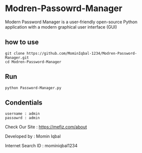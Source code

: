 # Modren-Passowrd-Manager

Modern Password Manager is a user-friendly open-source Python application with a modern graphical user interface (GUI) 

## how to use 
```
git clone https://github.com/MominIqbal-1234/Modren-Password-Manager.git
cd Modren-Password-Manager
```


## Run
```
python Password-Manager.py
```

## Condentials
```
username : admin
passowrd : admin
```

Check Our Site : https://mefiz.com/about

Developed by : Momin Iqbal

Internet Search ID : mominiqbal1234